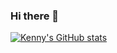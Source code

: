 ### Hi there 👋

<!--
**kennyctran/kennyctran** is a ✨ _special_ ✨ repository because its `README.md` (this file) appears on your GitHub profile.

Here are some ideas to get you started:

- 🔭 I’m currently working on ...
- 🌱 I’m currently learning ...
- 👯 I’m looking to collaborate on ...
- 🤔 I’m looking for help with ...
- 💬 Ask me about ...
- 📫 How to reach me: ...
- 😄 Pronouns: ...
- ⚡ Fun fact: ...
-->

[![Kenny's GitHub stats](https://github-readme-stats.vercel.app/api?username=kennyctran)](https://github.com/kennyctran/github-readme-stats)

